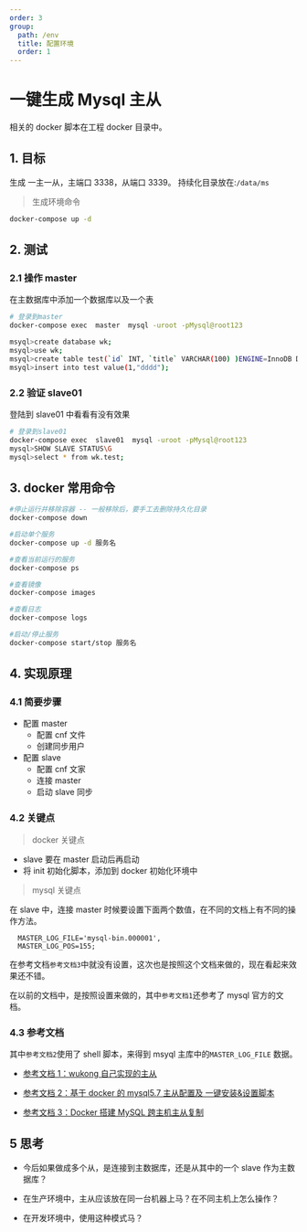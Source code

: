 ```yaml
---
order: 3
group:
  path: /env
  title: 配置环境
  order: 1
---
```


# 一键生成 Mysql 主从

相关的 docker 脚本在工程 docker 目录中。

## 1. 目标

生成 一主一从，主端口 3338，从端口 3339。 持续化目录放在:`/data/ms`

> 生成环境命令

```sh
docker-compose up -d
```

## 2. 测试

### 2.1 操作 master

在主数据库中添加一个数据库以及一个表

```sh
# 登录到master
docker-compose exec  master  mysql -uroot -pMysql@root123

msyql>create database wk;
msyql>use wk;
msyql>create table test(`id` INT, `title` VARCHAR(100) )ENGINE=InnoDB DEFAULT CHARSET=utf8;
msyql>insert into test value(1,"dddd");
```

### 2.2 验证 slave01

登陆到 slave01 中看看有没有效果

```sh
# 登录到slave01
docker-compose exec  slave01  mysql -uroot -pMysql@root123
mysql>SHOW SLAVE STATUS\G
mysql>select * from wk.test;
```

## 3. docker 常用命令

```sh
#停止运行并移除容器 -- 一般移除后，要手工去删除持久化目录
docker-compose down

#启动单个服务
docker-compose up -d 服务名

#查看当前运行的服务
docker-compose ps

#查看镜像
docker-compose images

#查看日志
docker-compose logs

#启动/停止服务
docker-compose start/stop 服务名

```

## 4. 实现原理

### 4.1 简要步骤

- 配置 master
  - 配置 cnf 文件
  - 创建同步用户
- 配置 slave
  - 配置 cnf 文家
  - 连接 master
  - 启动 slave 同步

### 4.2 关键点

> docker 关键点

- slave 要在 master 启动后再启动
- 将 init 初始化脚本，添加到 docker 初始化环境中

> mysql 关键点

在 slave 中，连接 master 时候要设置下面两个数值，在不同的文档上有不同的操作方法。

```
  MASTER_LOG_FILE='mysql-bin.000001',
  MASTER_LOG_POS=155;
```

在参考文档`参考文档3`中就没有设置，这次也是按照这个文档来做的，现在看起来效果还不错。

在以前的文档中，是按照设置来做的，其中`参考文档1`还参考了 mysql 官方的文档。

### 4.3 参考文档

其中`参考文档2`使用了 shell 脚本，来得到 msyql 主库中的`MASTER_LOG_FILE` 数据。

- [参考文档 1：wukong 自己实现的主从](https://github.com/fanhualei/wukong-bd/blob/master/doc/mysql-replication.md)

- [参考文档 2：基于 docker 的 mysql5.7 主从配置及 一键安装&设置脚本](https://blog.csdn.net/chutang0364/article/details/100772357?utm_medium=distribute.pc_relevant.none-task-blog-BlogCommendFromMachineLearnPai2-1.nonecase&depth_1-utm_source=distribute.pc_relevant.none-task-blog-BlogCommendFromMachineLearnPai2-1.nonecase)

- [参考文档 3：Docker 搭建 MySQL 跨主机主从复制](https://blog.csdn.net/weixin_43972854/article/details/105224175)

## 5 思考

- 今后如果做成多个从，是连接到主数据库，还是从其中的一个 slave 作为主数据库？

- 在生产环境中，主从应该放在同一台机器上马？在不同主机上怎么操作？

- 在开发环境中，使用这种模式马？
